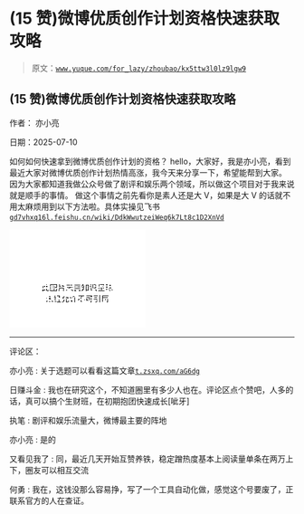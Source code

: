 # (15 赞)微博优质创作计划资格快速获取攻略

> 原文：[`www.yuque.com/for_lazy/zhoubao/kx5ttw3l0lz9lgw9`](https://www.yuque.com/for_lazy/zhoubao/kx5ttw3l0lz9lgw9)

## (15 赞)微博优质创作计划资格快速获取攻略

作者： 亦小亮

日期：2025-07-10

如何如何快速拿到微博优质创作计划的资格？ hello，大家好，我是亦小亮，看到最近大家对微博优质创作计划热情高涨，我今天来分享一下，希望能帮到大家。
因为大家都知道我做公众号做了剧评和娱乐两个领域，所以做这个项目对于我来说就是顺手的事情。
做这个事情之前先看你是素人还是大 V，如果是大 V 的话就不用太麻烦用到以下方法啦。具体实操见飞书 [`gd7vhxq16l.feishu.cn/wiki/DdkWwutzeiWeq6k7Lt8c1D2XnVd`](https://gd7vhxq16l.feishu.cn/wiki/DdkWwutzeiWeq6k7Lt8c1D2XnVd)

![](img/267725ab916082160b9398189cffcbc0.png "None")

* * *

评论区：

亦小亮 : 关于选题可以看看这篇文章[`t.zsxq.com/aG6dg`](https://t.zsxq.com/aG6dg)

日赚斗金 : 我也在研究这个，不知道圈里有多少人也在。评论区点个赞吧，人多的话，真可以搞个生财班，在初期抱团快速成长[呲牙]

执笔 : 剧评和娱乐流量大，微博最主要的阵地

亦小亮 : 是的

又看见我了 : 同，最近几天开始互赞养铁，稳定蹭热度基本上阅读量单条在两万上下，圈友可以相互交流

何勇 : 我在，这钱没那么容易挣，写了一个工具自动化做，感觉这个号要废了，正联系官方的人在查证。